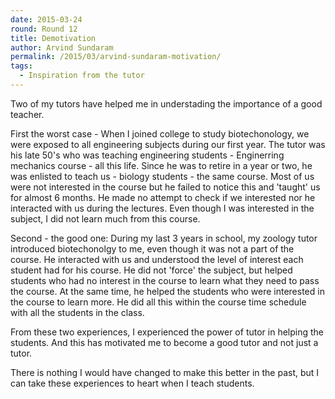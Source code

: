 ```yaml
---
date: 2015-03-24
round: Round 12
title: Demotivation
author: Arvind Sundaram
permalink: /2015/03/arvind-sundaram-motivation/
tags:
  - Inspiration from the tutor
---
```


Two of my tutors have helped me in understading the importance of a good teacher.

First the worst case -
When I joined college to study biotechonology, we were exposed to all engineering subjects during our first year.
The tutor was his late 50's who was teaching engineering students - Enginerring mechanics course - all this life.
Since he was to retire in a year or two, he was enlisted to teach us - biology students - the same course.
Most of us were not interested in the course but he failed to notice this and 'taught' us for almost 6 months. 
He made no attempt to check if we interested nor he interacted with us during the lectures.
Even though I was interested in the subject, I did not learn much from this course.

Second - the good one:
During my last 3 years in school, my zoology tutor introduced biotechonolgy to me, even though it was not a part of the course.
He interacted with us and understood the level of interest each student had for his course.
He did not 'force' the subject, but helped students who had no interest in the course to learn what they need to pass the course.
At the same time, he helped the students who were interested in the course to learn more.
He did all this within the course time schedule with all the students in the class.

From these two experiences, I experienced the power of tutor in helping the students. And this has motivated me to become a good tutor and not just a tutor.

There is nothing I would have changed to make this better in the past, but I can take these experiences to heart when I teach students.
